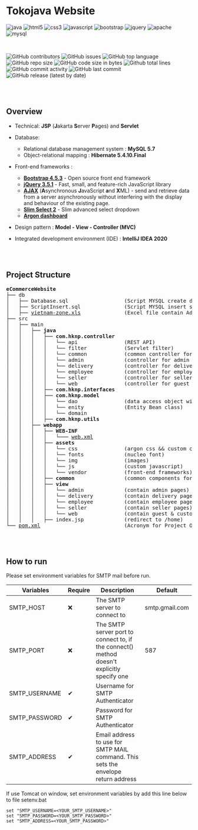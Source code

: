 # Tokojava Website

![java](https://img.shields.io/badge/java-%23ED8B00.svg?&style=for-the-badge&logo=java&logoColor=white)
![html5](https://img.shields.io/badge/html5%20-%23E34F26.svg?&style=for-the-badge&logo=html5&logoColor=white)
![css3](https://img.shields.io/badge/css3%20-%231572B6.svg?&style=for-the-badge&logo=css3&logoColor=white)
![javascript](https://img.shields.io/badge/javascript%20-%23323330.svg?&style=for-the-badge&logo=javascript&logoColor=%23F7DF1E)
![bootstrap](https://img.shields.io/badge/bootstrap%20-%23563D7C.svg?&style=for-the-badge&logo=bootstrap&logoColor=white)
![jquery](https://img.shields.io/badge/jquery%20-%230769AD.svg?&style=for-the-badge&logo=jquery&logoColor=white)
![apache](https://img.shields.io/badge/apache%20-%23D42029.svg?&style=for-the-badge&logo=apache&logoColor=white)
![mysql](https://img.shields.io/badge/mysql-%2300f.svg?&style=for-the-badge&logo=mysql&logoColor=white)

<br>

![GitHub contributors](https://img.shields.io/github/contributors/HKNP-Team/eCommerceWebsite)
![GitHub issues](https://img.shields.io/github/issues/HKNP-Team/eCommerceWebsite?color=red)
![GitHub top language](https://img.shields.io/github/languages/top/HKNP-Team/eCommerceWebsite?color=cyan)
![GitHub repo size](https://img.shields.io/github/repo-size/HKNP-Team/eCommerceWebsite)
![GitHub code size in bytes](https://img.shields.io/github/languages/code-size/HKNP-Team/eCommerceWebsite)
![Github total lines](https://sloc.xyz/github/HKNP-Team/eCommerceWebsite)
![GitHub commit activity](https://img.shields.io/github/commit-activity/m/HKNP-Team/eCommerceWebsite?color=g)
![GitHub last commit](https://img.shields.io/github/last-commit/HKNP-Team/eCommerceWebsite?color=yellow)
![GitHub release (latest by date)](https://img.shields.io/github/v/release/HKNP-Team/eCommerceWebsite)

<br>
<br>

## Overview

- Technical: **JSP** (**J**akarta **S**erver **P**ages) and **Servlet**

- Database:
    - Relational database management system : **MySQL 5.7**
    - Object-relational mapping : **Hibernate 5.4.10.Final**

- Front-end frameworks :
    - [**Bootstrap 4.5.3**](https://getbootstrap.com/docs/4.5/getting-started/introduction/) - Open source front end
      framework
    - [**jQuery 3.5.1**](https://jquery.com/) - Fast, small, and feature-rich JavaScript library
    - [**AJAX**]() (**A**synchronous **J**avaScript **a**nd **X**ML) - send and retrieve data from a server
      asynchronously without interfering with the display and behaviour of the existing page.
    - [**Slim Select 2**](https://slimselectjs.com/) - Slim advanced select dropdown
    - [**Argon dashboard**](https://www.creative-tim.com/product/argon-dashboard/)

- Design pattern : **Model - View - Controller (MVC)**
- Integrated development environment (IDE) : **IntelliJ IDEA 2020**

<br>
<br>

## Project Structure

<pre>
<b>eCommerceWebsite</b>
├── db
│   ├── Database.sql                  (Script MYSQL create database)
│   ├── ScriptInsert.sql              (Script MYSQL insert sample data)
│   ├── <a href="./db/vietnam-zone.xls" target="_blank">vietnam-zone.xls</a>              (Excel file contain Administrative units of Vietnam)
├── src
│   ├── main
│   │   ├── <b>java</b>
│   │   │   ├── <b>com.hknp.controller</b>
│   │   │   │   └── api               (REST API)
│   │   │   │   └── filter            (Servlet filter)
│   │   │   │   └── common            (common controller for all user's page)
│   │   │   │   └── admin             (controller for admin page)
│   │   │   │   └── delivery          (controller for delivery page)
│   │   │   │   └── employee          (controller for employee page)
│   │   │   │   └── seller            (controller for seller page)
│   │   │   │   └── web               (controller for guest & customer page)
│   │   │   ├── <b>com.hknp.interfaces</b>
│   │   │   ├── <b>com.hknp.model</b>
│   │   │   │   └── dao               (data access object with singleton pattern)
│   │   │   │   └── enity             (Entity Bean class)
│   │   │   │   └── domain
│   │   │   ├── <b>com.hknp.utils</b>
│   │   ├── <b>webapp</b>
│   │   │   ├── <b>WEB-INF</b>
│   │   │   │   └─── <a href="./src/main/webapp/WEB-INF/web.xml" target="_blank">web.xml</a>
│   │   │   ├── <b>assets</b>
│   │   │   │   └── css               (argon css && custom css)
│   │   │   │   └── fonts             (nucleo font)
│   │   │   │   └── img               (images)
│   │   │   │   └── js                (custom javascript)
│   │   │   │   └── vendor            (front-end frameworks)
│   │   │   ├── <b>common</b>                (common components for all jsp page)
│   │   │   ├── <b>view</b>
│   │   │   │   └── admin             (contain admin pages)
│   │   │   │   └── delivery          (contain delivery pages)
│   │   │   │   └── employee          (contain employee pages)
│   │   │   │   └── seller            (contain seller pages)
│   │   │   │   └── web               (contain guest & customer pages)
│   │   │   ├── index.jsp             (redirect to /home)
└── <a href="./pom.xml" target="_blank">pom.xml</a>                           (Acronym for Project Object Model)
</pre>

<br>
<br>

## How to run

Please set environment variables for SMTP mail before run.

|Variables       |Require |Description                                                                               |Default         |
|----------------|--------|------------------------------------------------------------------------------------------|----------------|
|SMTP_HOST       |❌      |The SMTP server to connect to                                                             |smtp.gmail.com  |
|SMTP_PORT       |❌      |The SMTP server port to connect to, if the connect() method doesn't explicitly specify one|587             |
|SMTP_USERNAME   |✔      |Username for SMTP Authenticator                                                           |                |
|SMTP_PASSWORD   |✔      |Password for SMTP Authenticator                                                           |                |
|SMTP_ADDRESS    |✔      |Email address to use for SMTP MAIL command. This sets the envelope return address         |                |

If use Tomcat on window, set environment variables by add this line below to file setenv.bat
```
set "SMTP_USERNAME=<YOUR_SMTP_USERNAME>"
set "SMTP_PASSWORD=<YOUR_SMTP_PASSWORD>"
set "SMTP_ADDRESS=<YOUR_SMTP_PASSWORD>"
```
